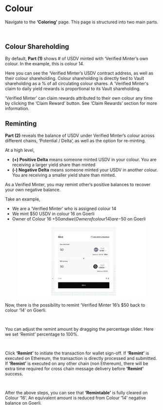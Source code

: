 # Colour

Navigate to the **‘Coloring’** page. This page is structured into two main parts.

<figure><img src="https://lh7-us.googleusercontent.com/iiMzwynZGSASa6ZXcABrlBk0I1Aw-HqsOyrp6SxKKqUIU55BCy5G1MqoKtDA6gG9yAQdTIDS7uWEE6FIUdk5ulviAEpmJwLsTDMeslP-Cg5wd-SJZvSQ5XgpEgrrif-_3i9iqA1UrZsQ1jUzsMmLeMU" alt=""><figcaption></figcaption></figure>

## Colour Shareholding

By default, **Part (1)** shows # of USDV minted with ‘Verified Minter’s own colour. In the example, this is colour 14.&#x20;

Here you can see the ‘Verified Minter’s USDV contract address, as well as their colour shareholding. Colour shareholding is directly tied to Vault shareholding as a % of all circulating colour shares. A 'Verified Minter's claim to daily yield rewards is proportional to its Vault shareholding.

‘Verified Minter’ can claim rewards attributed to their own colour any time by clicking the ‘Claim Reward’ button. See ‘Claim Rewards’ section for more information.

## Reminting

**Part (2)** reveals the balance of USDV under Verified Minter’s colour across different chains, ‘Potential / Delta’, as well as the option for re-minting.

At a high level,

* **(+) Positive Delta** means someone minted USDV in your colour. You are receiving a larger yield share than minted
* **(-) Negative Delta** means someone minted your USDV in another colour. You are receiving a smaller yield share than minted.

As a Verified Minter, you may remint other‘s positive balances to recover your own negative balance.&#x20;

Take an example,

* We are a ‘Verified Minter’ who is assigned colour 14
* We mint $50 USDV in colour 16 on Goerli
* Owner of Colour 16 +$50 and we (Owner of colour 14) are -$50 on Goerli

<figure><img src="../../.gitbook/assets/image (9) (1).png" alt=""><figcaption></figcaption></figure>

Now, there is the possibility to remint ‘Verified Minter 16’s $50 back to colour ‘14’ on Goerli.

<figure><img src="https://lh7-us.googleusercontent.com/LXZIQM0Wnw0nQPHrizXE_4Flw41LYrVtNn6LSgKKvajQ7WJtXXmmIb24Cxq_OHwuiaF8uQSXakl6aA4_Ty9zYj4E0MW4_cIXBsS2zD1g9NeupRE3IgYiTI4lgD89mCV7vkaMJOBO5gHuVYX7PLaZ7R8" alt=""><figcaption></figcaption></figure>

You can adjust the remint amount by dragging the percentage slider. Here we set ‘Remint’ percentage to 100%.

<figure><img src="https://lh7-us.googleusercontent.com/A5TIKraO8ZfTwuECWgP6Q01ItyYXks9Tms_82DsMIKUKGUpiZ67whhd6j8XiPxEqqodjKTVy8dQ9lwR07abpdEainT3UcWmvMQSMC0QwFNsDmFYMoISgRtRx8nrPeaVznF6ac6KV66e3XBeAZCjt8tY" alt=""><figcaption></figcaption></figure>

Click **‘Remint’** to initiate the transaction for wallet sign-off. If **‘Remint’** is executed on Ethereum, the transaction is directly processed and submitted. If **‘Remint’** is executed on any other chain (non Ethereum), there will be extra time required for cross chain message delivery before **‘Remint’** success.

<figure><img src="https://lh7-us.googleusercontent.com/ra2w01_PxQYrZlUEDZp4RugFLcXT0-y0mRDel_d_p_eMw72VI9ya4b2DhVZPBcHnhFXuQaoDAhZ2kNrJHrSeFcUsU6K2wiCpiFW9kR6YoZR_gEVZXNsykUgKxUKVOo8XHEuDTe81USmPfPZnR7fQKf4" alt=""><figcaption></figcaption></figure>

After the above steps, you can see that **‘Remintable’** is fully cleared on Colour ‘16’. An equivalent amount is reduced from Colour ‘14’ negative balance on Goerli.

<figure><img src="https://lh7-us.googleusercontent.com/N23f0rVJw4XnSWYE4Ht1bpMHHCPdivr6DHk7GUWevQdR5AzrQzrN1soPsdhXFmiv-j06dhTG0Ui6HDgnxMs4jlXB32QbgE7P68O2vW-ExSBdLs7QKA6vSu3jS0_ky0Svb9_uU0zj6ncVPZzF4A1OOM0" alt=""><figcaption></figcaption></figure>

